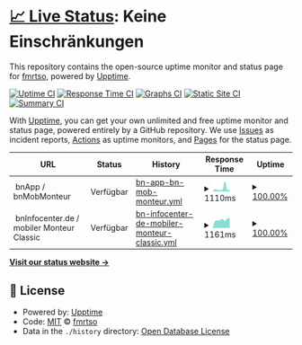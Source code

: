 # [📈 Live Status](https://demo.upptime.js.org): <!--live status--> **Keine Einschränkungen**

This repository contains the open-source uptime monitor and status page for [fmrtso](https://demo.upptime.js.org), powered by [Upptime](https://github.com/upptime/upptime).

[![Uptime CI](https://github.com/fmrtso/statuspage/workflows/Uptime%20CI/badge.svg)](https://github.com/fmrtso/statuspage/actions?query=workflow%3A%22Uptime+CI%22)
[![Response Time CI](https://github.com/fmrtso/statuspage/workflows/Response%20Time%20CI/badge.svg)](https://github.com/fmrtso/statuspage/actions?query=workflow%3A%22Response+Time+CI%22)
[![Graphs CI](https://github.com/fmrtso/statuspage/workflows/Graphs%20CI/badge.svg)](https://github.com/fmrtso/statuspage/actions?query=workflow%3A%22Graphs+CI%22)
[![Static Site CI](https://github.com/fmrtso/statuspage/workflows/Static%20Site%20CI/badge.svg)](https://github.com/fmrtso/statuspage/actions?query=workflow%3A%22Static+Site+CI%22)
[![Summary CI](https://github.com/fmrtso/statuspage/workflows/Summary%20CI/badge.svg)](https://github.com/fmrtso/statuspage/actions?query=workflow%3A%22Summary+CI%22)

With [Upptime](https://upptime.js.org), you can get your own unlimited and free uptime monitor and status page, powered entirely by a GitHub repository. We use [Issues](https://github.com/fmrtso/statuspage/issues) as incident reports, [Actions](https://github.com/fmrtso/statuspage/actions) as uptime monitors, and [Pages](https://demo.upptime.js.org) for the status page.

<!--start: status pages-->
<!-- This summary is generated by Upptime (https://github.com/upptime/upptime) -->
<!-- Do not edit this manually, your changes will be overwritten -->
<!-- prettier-ignore -->
| URL | Status | History | Response Time | Uptime |
| --- | ------ | ------- | ------------- | ------ |
| <img alt="" src="https://icons.duckduckgo.com/ip3/null.ico" height="13"> bnApp / bnMobMonteur | Verfügbar | [bn-app-bn-mob-monteur.yml](https://github.com/fmrtso/statuspage/commits/HEAD/history/bn-app-bn-mob-monteur.yml) | <details><summary><img alt="Response time graph" src="./graphs/bn-app-bn-mob-monteur/response-time-week.png" height="20"> 1110ms</summary><br><a href="https://status.kwp-online.de/history/bn-app-bn-mob-monteur"><img alt="Response time 717" src="https://img.shields.io/endpoint?url=https%3A%2F%2Fraw.githubusercontent.com%2Ffmrtso%2Fstatuspage%2FHEAD%2Fapi%2Fbn-app-bn-mob-monteur%2Fresponse-time.json"></a><br><a href="https://status.kwp-online.de/history/bn-app-bn-mob-monteur"><img alt="24-hour response time 608" src="https://img.shields.io/endpoint?url=https%3A%2F%2Fraw.githubusercontent.com%2Ffmrtso%2Fstatuspage%2FHEAD%2Fapi%2Fbn-app-bn-mob-monteur%2Fresponse-time-day.json"></a><br><a href="https://status.kwp-online.de/history/bn-app-bn-mob-monteur"><img alt="7-day response time 1110" src="https://img.shields.io/endpoint?url=https%3A%2F%2Fraw.githubusercontent.com%2Ffmrtso%2Fstatuspage%2FHEAD%2Fapi%2Fbn-app-bn-mob-monteur%2Fresponse-time-week.json"></a><br><a href="https://status.kwp-online.de/history/bn-app-bn-mob-monteur"><img alt="30-day response time 790" src="https://img.shields.io/endpoint?url=https%3A%2F%2Fraw.githubusercontent.com%2Ffmrtso%2Fstatuspage%2FHEAD%2Fapi%2Fbn-app-bn-mob-monteur%2Fresponse-time-month.json"></a><br><a href="https://status.kwp-online.de/history/bn-app-bn-mob-monteur"><img alt="1-year response time 717" src="https://img.shields.io/endpoint?url=https%3A%2F%2Fraw.githubusercontent.com%2Ffmrtso%2Fstatuspage%2FHEAD%2Fapi%2Fbn-app-bn-mob-monteur%2Fresponse-time-year.json"></a></details> | <details><summary><a href="https://status.kwp-online.de/history/bn-app-bn-mob-monteur">100.00%</a></summary><a href="https://status.kwp-online.de/history/bn-app-bn-mob-monteur"><img alt="All-time uptime 98.99%" src="https://img.shields.io/endpoint?url=https%3A%2F%2Fraw.githubusercontent.com%2Ffmrtso%2Fstatuspage%2FHEAD%2Fapi%2Fbn-app-bn-mob-monteur%2Fuptime.json"></a><br><a href="https://status.kwp-online.de/history/bn-app-bn-mob-monteur"><img alt="24-hour uptime 100.00%" src="https://img.shields.io/endpoint?url=https%3A%2F%2Fraw.githubusercontent.com%2Ffmrtso%2Fstatuspage%2FHEAD%2Fapi%2Fbn-app-bn-mob-monteur%2Fuptime-day.json"></a><br><a href="https://status.kwp-online.de/history/bn-app-bn-mob-monteur"><img alt="7-day uptime 100.00%" src="https://img.shields.io/endpoint?url=https%3A%2F%2Fraw.githubusercontent.com%2Ffmrtso%2Fstatuspage%2FHEAD%2Fapi%2Fbn-app-bn-mob-monteur%2Fuptime-week.json"></a><br><a href="https://status.kwp-online.de/history/bn-app-bn-mob-monteur"><img alt="30-day uptime 97.22%" src="https://img.shields.io/endpoint?url=https%3A%2F%2Fraw.githubusercontent.com%2Ffmrtso%2Fstatuspage%2FHEAD%2Fapi%2Fbn-app-bn-mob-monteur%2Fuptime-month.json"></a><br><a href="https://status.kwp-online.de/history/bn-app-bn-mob-monteur"><img alt="1-year uptime 98.99%" src="https://img.shields.io/endpoint?url=https%3A%2F%2Fraw.githubusercontent.com%2Ffmrtso%2Fstatuspage%2FHEAD%2Fapi%2Fbn-app-bn-mob-monteur%2Fuptime-year.json"></a></details>
| <img alt="" src="https://icons.duckduckgo.com/ip3/null.ico" height="13"> bnInfocenter.de / mobiler Monteur Classic | Verfügbar | [bn-infocenter-de-mobiler-monteur-classic.yml](https://github.com/fmrtso/statuspage/commits/HEAD/history/bn-infocenter-de-mobiler-monteur-classic.yml) | <details><summary><img alt="Response time graph" src="./graphs/bn-infocenter-de-mobiler-monteur-classic/response-time-week.png" height="20"> 1161ms</summary><br><a href="https://status.kwp-online.de/history/bn-infocenter-de-mobiler-monteur-classic"><img alt="Response time 1283" src="https://img.shields.io/endpoint?url=https%3A%2F%2Fraw.githubusercontent.com%2Ffmrtso%2Fstatuspage%2FHEAD%2Fapi%2Fbn-infocenter-de-mobiler-monteur-classic%2Fresponse-time.json"></a><br><a href="https://status.kwp-online.de/history/bn-infocenter-de-mobiler-monteur-classic"><img alt="24-hour response time 1420" src="https://img.shields.io/endpoint?url=https%3A%2F%2Fraw.githubusercontent.com%2Ffmrtso%2Fstatuspage%2FHEAD%2Fapi%2Fbn-infocenter-de-mobiler-monteur-classic%2Fresponse-time-day.json"></a><br><a href="https://status.kwp-online.de/history/bn-infocenter-de-mobiler-monteur-classic"><img alt="7-day response time 1161" src="https://img.shields.io/endpoint?url=https%3A%2F%2Fraw.githubusercontent.com%2Ffmrtso%2Fstatuspage%2FHEAD%2Fapi%2Fbn-infocenter-de-mobiler-monteur-classic%2Fresponse-time-week.json"></a><br><a href="https://status.kwp-online.de/history/bn-infocenter-de-mobiler-monteur-classic"><img alt="30-day response time 1288" src="https://img.shields.io/endpoint?url=https%3A%2F%2Fraw.githubusercontent.com%2Ffmrtso%2Fstatuspage%2FHEAD%2Fapi%2Fbn-infocenter-de-mobiler-monteur-classic%2Fresponse-time-month.json"></a><br><a href="https://status.kwp-online.de/history/bn-infocenter-de-mobiler-monteur-classic"><img alt="1-year response time 1283" src="https://img.shields.io/endpoint?url=https%3A%2F%2Fraw.githubusercontent.com%2Ffmrtso%2Fstatuspage%2FHEAD%2Fapi%2Fbn-infocenter-de-mobiler-monteur-classic%2Fresponse-time-year.json"></a></details> | <details><summary><a href="https://status.kwp-online.de/history/bn-infocenter-de-mobiler-monteur-classic">100.00%</a></summary><a href="https://status.kwp-online.de/history/bn-infocenter-de-mobiler-monteur-classic"><img alt="All-time uptime 100.00%" src="https://img.shields.io/endpoint?url=https%3A%2F%2Fraw.githubusercontent.com%2Ffmrtso%2Fstatuspage%2FHEAD%2Fapi%2Fbn-infocenter-de-mobiler-monteur-classic%2Fuptime.json"></a><br><a href="https://status.kwp-online.de/history/bn-infocenter-de-mobiler-monteur-classic"><img alt="24-hour uptime 100.00%" src="https://img.shields.io/endpoint?url=https%3A%2F%2Fraw.githubusercontent.com%2Ffmrtso%2Fstatuspage%2FHEAD%2Fapi%2Fbn-infocenter-de-mobiler-monteur-classic%2Fuptime-day.json"></a><br><a href="https://status.kwp-online.de/history/bn-infocenter-de-mobiler-monteur-classic"><img alt="7-day uptime 100.00%" src="https://img.shields.io/endpoint?url=https%3A%2F%2Fraw.githubusercontent.com%2Ffmrtso%2Fstatuspage%2FHEAD%2Fapi%2Fbn-infocenter-de-mobiler-monteur-classic%2Fuptime-week.json"></a><br><a href="https://status.kwp-online.de/history/bn-infocenter-de-mobiler-monteur-classic"><img alt="30-day uptime 100.00%" src="https://img.shields.io/endpoint?url=https%3A%2F%2Fraw.githubusercontent.com%2Ffmrtso%2Fstatuspage%2FHEAD%2Fapi%2Fbn-infocenter-de-mobiler-monteur-classic%2Fuptime-month.json"></a><br><a href="https://status.kwp-online.de/history/bn-infocenter-de-mobiler-monteur-classic"><img alt="1-year uptime 100.00%" src="https://img.shields.io/endpoint?url=https%3A%2F%2Fraw.githubusercontent.com%2Ffmrtso%2Fstatuspage%2FHEAD%2Fapi%2Fbn-infocenter-de-mobiler-monteur-classic%2Fuptime-year.json"></a></details>

<!--end: status pages-->

[**Visit our status website →**](https://demo.upptime.js.org)

## 📄 License

- Powered by: [Upptime](https://github.com/upptime/upptime)
- Code: [MIT](./LICENSE) © [fmrtso](https://demo.upptime.js.org)
- Data in the `./history` directory: [Open Database License](https://opendatacommons.org/licenses/odbl/1-0/)
